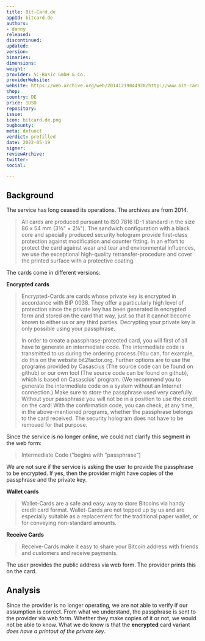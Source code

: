 ```yaml
---
title: Bit-Card.de
appId: bitcard.de
authors:
- danny
released: 
discontinued: 
updated: 
version: 
binaries: 
dimensions: 
weight: 
provider: 5C-Basic GmbH & Co.
providerWebsite: 
website: https://web.archive.org/web/20141219044928/http://www.bit-card.de/
shop: 
country: DE
price: 1USD
repository: 
issue: 
icon: bitcard.de.png
bugbounty: 
meta: defunct
verdict: prefilled
date: 2022-05-19
signer: 
reviewArchive: 
twitter: 
social: 

---
```


## Background

The service has long ceased its operations. The archives are from 2014.

> All cards are produced pursuant to ISO 7816 ID-1 standard in the size 86 x 54 mm (3⅜" × 2⅛"). The sandwich configuration with a black core and specially produced security hologram provide first-class protection against modification and counter fitting. In an effort to protect the card against wear and tear and environmental influences, we use the exceptional high-quality retransfer-procedure and cover the printed surface with a protective coating.

The cards come in different versions:

**Encrypted cards**

> Encrypted-Cards are cards whose private key is encrypted in accordance with BIP 0038. They offer a particularly high level of protection since the private key has been generated in encrypted form and stored on the card that way, just so that it cannot become known to either us or any third parties. Decrypting your private key is only possible using your passphrase.
>
> In order to create a passphrase-protected card, you will first of all have to generate an intermediate code. The intermediate code is transmitted to us during the ordering process.(You can, for example, do this on the website bit2factor.org. Further options are to use the programs provided by Casascius (The source code can be found on github) or our own tool (The source code can be found on github), which is based on Casascius' program. (We recommend you to generate the intermediate code on a system without an Internet connection.) Make sure to store the passphrase used very carefully. Without your passphrase you will not be in a position to use the credit on the card! With the confirmation code, you can check, at any time, in the above-mentioned programs, whether the passphrase belongs to the card received. The security hologram does not have to be removed for that purpose.

Since the service is no longer online, we could not clarify this segment in the web form: 

> Intermediate Code ("begins with "passphrase")

We are not sure if the service is asking the user to provide the passphrase to be encrypted. If yes, then the provider might have copies of the passphrase and the private key. 

**Wallet cards** 

> Wallet-Cards are a safe and easy way to store Bitcoins via handy credit card format. Wallet-Cards are not topped up by us and are especially suitable as a replacement for the traditional paper wallet, or for conveying non-standard amounts.

**Receive Cards**
> Receive-Cards make it easy to share your Bitcoin address with friends and customers and receive payments.
 
The user provides the public address via web form. The provider prints this on the card. 

## Analysis 

Since the provider is no longer operating, we are not able to verify if our assumption is correct. From what we understand, the passphrase is sent to the provider via web form. Whether they make copies of it or not, we would not be able to know. What we do know is that the **encrypted** card variant *does have a printout of the private key*.  